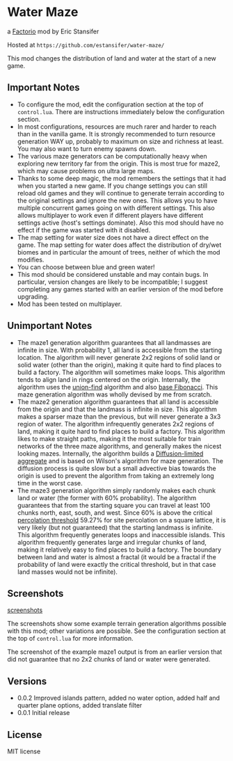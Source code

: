 # Water Maze

a [Factorio](http://factorio.com) mod by Eric Stansifer

Hosted at `https://github.com/estansifer/water-maze/`

This mod changes the distribution of land and water at the start of a new game.

## Important Notes

 * To configure the mod, edit the configuration section at the top of `control.lua`. There
 are instructions immediately below the configuration section.
 * In most configurations, resources are much rarer and harder to reach than in the
 vanilla game. It is strongly recommended to turn resource generation WAY up, probably to
 maximum on size and richness at least. You may also want to turn enemy spawns down.
 * The various maze generators can be computationally heavy when exploring new territory
 far from the origin. This is most true for maze2, which may cause problems on ultra large
 maps.
 * Thanks to some deep magic, the mod remembers the settings that it had when you started a
 new game. If you change settings you can still reload old games and they will continue to
 generate terrain according to the original settings and ignore the new ones. This allows you
 to have multiple concurrent games going on with different settings. This also allows multiplayer
 to work even if different players have different settings active (host's settings dominate).
 Also this mod should have no effect if the game was started with it disabled.
 * The map setting for water size does not have a direct effect on the game. The map setting
 for water does affect the distribution of dry/wet biomes and in particular the amount of
 trees, neither of which the mod modifies.
 * You can choose between blue and green water!
 * This mod should be considered unstable and may contain bugs. In particular, version changes
 are likely to be incompatible; I suggest completing any games started with an earlier version
 of the mod before upgrading.
 * Mod has been tested on multiplayer.

## Unimportant Notes

 * The maze1 generation algorithm guarantees that all landmasses are infinite in size. With
 probability 1, all land is accessible from the starting location. The algorithm will never
 generate 2x2 regions of solid land or solid water (other than the origin), making it quite
 hard to find places to build a factory. The algorithm will sometimes make loops. This algorithm
 tends to align land in rings centered on the origin. Internally, the algorithm uses the
 [union-find](https://en.wikipedia.org/wiki/Disjoint-set_data_structure) algorithm and also
 [base Fibonacci](https://en.wikipedia.org/wiki/Zeckendorf%27s_theorem). This maze generation
 algorithm was wholly devised by me from scratch.
 * The maze2 generation algorithm guarantees that all land is accessible from the origin and
 that the landmass is infinite in size. This algorithm makes a sparser maze than the previous,
 but will never generate a 3x3 region of water. The algorithm infrequently generates 2x2 regions
 of land, making it quite hard to find places to build a factory. This algorithm likes to make
 straight paths, making it the most suitable for train networks of the three maze algorithms,
 and generally makes the nicest looking mazes. Internally, the algorithm builds a
 [Diffusion-limited aggregate](https://en.wikipedia.org/wiki/Diffusion-limited_aggregation) and
 is based on Wilson's algorithm for maze generation. The diffusion process is quite slow but a
 small advective bias towards the origin is used to prevent the algorithm from taking an
 extremely long time in the worst case.
 * The maze3 generation algorithm simply randomly makes each chunk land or water (the former
 with 60% probability). The algorithm guarantees that from the starting square you can travel at
 least 100 chunks north, east, south, and west. Since 60% is above the critical
 [percolation threshold](https://en.wikipedia.org/wiki/Percolation_threshold#Thresholds_on_Archimedean_lattices)
 59.27% for site percolation on a square lattice, it is very likely (but not guaranteed) that
 the starting landmass is infinite. This algorithm frequently generates loops and inaccessible
 islands. This algorithm frequently generates large and irregular chunks of land, making it
 relatively easy to find places to build a factory. The boundary between land and water is
 almost a fractal (it would be a fractal if the probability of land were exactly the critical
 threshold, but in that case land masses would not be infinite).

## Screenshots

[screenshots](https://imgur.com/a/wptLh)

The screenshots show some example terrain generation algorithms possible with this mod; other
variations are possible. See the configuration section at the top of `control.lua` for more
information.

The screenshot of the example maze1 output is from an earlier version that did not guarantee
that no 2x2 chunks of land or water were generated.

## Versions
 * 0.0.2 Improved islands pattern, added no water option, added half and quarter plane options,
 added translate filter
 * 0.0.1 Initial release

## License

MIT license
